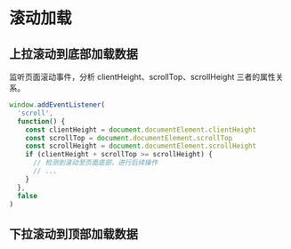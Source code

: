 # 滚动加载

## 上拉滚动到底部加载数据

监听页面滚动事件，分析 clientHeight、scrollTop、scrollHeight 三者的属性关系。

```js
window.addEventListener(
  'scroll',
  function() {
    const clientHeight = document.documentElement.clientHeight
    const scrollTop = document.documentElement.scrollTop
    const scrollHeight = document.documentElement.scrollHeight
    if (clientHeight + scrollTop >= scrollHeight) {
      // 检测到滚动至页面底部，进行后续操作
      // ...
    }
  },
  false
)
```


## 下拉滚动到顶部加载数据


